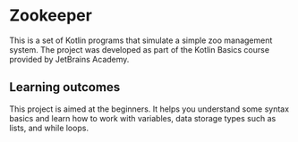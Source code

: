 # Zookeeper

This is a set of Kotlin programs that simulate a simple zoo management system. 
The project was developed as part of the Kotlin Basics course provided by JetBrains Academy.

## Learning outcomes

This project is aimed at the beginners. It helps you understand some syntax basics and learn how to work with variables, data storage types such as lists, and while loops.

